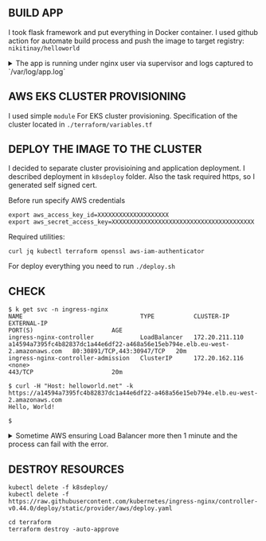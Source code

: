 ## BUILD APP

I took flask framework and put everything in Docker container. I used github action for automate build process and push the image to target registry: `nikitinay/helloworld`

<details><summary>The app is running under nginx user via supervisor and logs captured to `/var/log/app.log`</summary>
<p>

```
/app # ps axf
PID   USER     TIME  COMMAND
    1 root      0:00 {supervisord} /usr/bin/python3 /usr/bin/supervisord
    9 root      0:00 nginx: master process /usr/sbin/nginx
   10 nginx     0:00 /usr/sbin/uwsgi --ini /etc/uwsgi/uwsgi.ini
   11 nginx     0:00 nginx: worker process
   13 nginx     0:00 /usr/sbin/uwsgi --ini /etc/uwsgi/uwsgi.ini
   14 nginx     0:00 /usr/sbin/uwsgi --ini /etc/uwsgi/uwsgi.ini
   21 root      0:00 sh
   27 root      0:00 ps axf

/app # tail -f /var/log/app.log
mapped 1239640 bytes (1210 KB) for 16 cores
*** Operational MODE: preforking ***
WSGI app 0 (mountpoint='') ready in 1 seconds on interpreter 0x5572906530c0 pid: 11 (default app)
*** uWSGI is running in multiple interpreter mode ***
spawned uWSGI master process (pid: 11)
spawned uWSGI worker 1 (pid: 14, cores: 1)
spawned uWSGI worker 2 (pid: 15, cores: 1)
running "unix_signal:15 gracefully_kill_them_all" (master-start)...
[pid: 15|app: 0|req: 1/1] 172.17.0.1 () {48 vars in 831 bytes} [Sat Feb 27 18:28:25 2021] GET / => generated 13 bytes in 2 msecs (HTTP/1.1 200) 2 headers in 79 bytes (1 switches on core 0)
[pid: 15|app: 0|req: 2/2] 172.17.0.1 () {46 vars in 758 bytes} [Sat Feb 27 18:28:25 2021] GET /favicon.ico => generated 232 bytes in 1 msecs (HTTP/1.1 404) 2 headers in 87 bytes (1 switches on core
 0)
[pid: 15|app: 0|req: 3/3] 172.17.0.1 () {50 vars in 862 bytes} [Sat Feb 27 18:28:37 2021] GET / => generated 13 bytes in 0 msecs (HTTP/1.1 200) 2 headers in 79 bytes (1 switches on core 0)
[pid: 15|app: 0|req: 4/4] 172.17.0.1 () {50 vars in 862 bytes} [Sat Feb 27 18:28:37 2021] GET / => generated 13 bytes in 1 msecs (HTTP/1.1 200) 2 headers in 79 bytes (2 switches on core 0)
```

</p>
</details>

## AWS EKS CLUSTER PROVISIONING

I used simple `module` For EKS cluster provisioning. Specification of the cluster located in `./terraform/variables.tf`

## DEPLOY THE IMAGE TO THE CLUSTER

I decided to separate cluster provisioining and application deployment. I described deployment in `k8sdeploy` folder. Also the task required https, so I generated self signed cert.

Before run specify AWS credentials

```
export aws_access_key_id=XXXXXXXXXXXXXXXXXXXX 
export aws_secret_access_key=XXXXXXXXXXXXXXXXXXXXXXXXXXXXXXXXXXXXXXXX
```

Required utilities: 

```
curl jq kubectl terraform openssl aws-iam-authenticator
```

For deploy everything you need to run `./deploy.sh`

## CHECK
```
$ k get svc -n ingress-nginx
NAME                                 TYPE           CLUSTER-IP       EXTERNAL-IP                                                                     PORT(S)                      AGE
ingress-nginx-controller             LoadBalancer   172.20.211.110   a14594a7395fc4b82837dc1a44e6df22-a468a56e15eb794e.elb.eu-west-2.amazonaws.com   80:30891/TCP,443:30947/TCP   20m
ingress-nginx-controller-admission   ClusterIP      172.20.162.116   <none>                                                                          443/TCP                      20m

$ curl -H "Host: helloworld.net" -k https://a14594a7395fc4b82837dc1a44e6df22-a468a56e15eb794e.elb.eu-west-2.amazonaws.com
Hello, World!

$
```

<details><summary>Sometime AWS ensuring Load Balancer more then 1 minute and the process can fail with the error.</summary>
<p>

```
Error from server (InternalError): error when creating "k8sdeploy/ingress-helloworld.yml": Internal error occurred: failed calling webhook "validate.nginx.ingress.kubernetes.io": Post https://ingre
ss-nginx-controller-admission.ingress-nginx.svc:443/networking/v1beta1/ingresses?timeout=10s: no endpoints available for service "ingress-nginx-controller-admission"
```

For fix the issue just wait when LoadBalancer will be ready and apply ingress rule one more time.

```
$ k get svc -n ingress-nginx -w
NAMESPACE       NAME                                 TYPE           CLUSTER-IP       EXTERNAL-IP   PORT(S)                      AGE
ingress-nginx   ingress-nginx-controller             LoadBalancer   172.20.211.110   <pending>     80:32238/TCP,443:31197/TCP   2m55s
ingress-nginx   ingress-nginx-controller-admission   ClusterIP      172.20.162.116   <none>        443/TCP                      2m55s
ingress-nginx   ingress-nginx-controller             LoadBalancer   172.20.211.110   a14594a7395fc4b82837dc1a44e6df22-a468a56e15eb794e.elb.eu-west-2.amazonaws.com  80:32238/TCP,443:31197/TCP   5m1
9s

$ k apply -f k8sdeploy/ingress-helloworld.yml
ingress.extensions/helloworld-net created
```

</p>
</details>

## DESTROY RESOURCES

```
kubectl delete -f k8sdeploy/
kubectl delete -f https://raw.githubusercontent.com/kubernetes/ingress-nginx/controller-v0.44.0/deploy/static/provider/aws/deploy.yaml

cd terraform
terraform destroy -auto-approve
```
